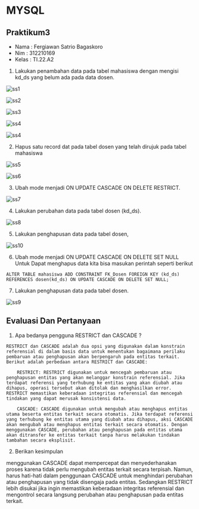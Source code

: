 # MYSQL
## Praktikum3

* Nama   : Fergiawan Satrio Bagaskoro
* Nim    : 312210169
* Kelas  : TI.22.A2

1. Lakukan penambahan data pada tabel mahasiswa dengan mengisi kd_ds yang belum ada pada data dosen. 

![ss1](https://github.com/FsBagaskorooooo/Praktikum3/assets/130354090/21662a20-ae21-4f9d-88aa-9fef347e53c1)

![ss2](https://github.com/FsBagaskorooooo/Praktikum3/assets/130354090/17fda049-920c-46de-b665-6e4854bb3fc4)

![ss3](https://github.com/FsBagaskorooooo/Praktikum3/assets/130354090/b8fdb56d-544b-47d6-aa32-bf41769f51c3)

![ss4](https://github.com/FsBagaskorooooo/Praktikum3/assets/130354090/fc357139-4f47-4c70-94cd-021f89b0e617)

![ss4](https://github.com/FsBagaskorooooo/Praktikum3/assets/130354090/b2e82902-e16b-4d52-9ebf-19c5f5877ecc)

2. Hapus satu record dat pada tabel dosen yang telah dirujuk pada tabel mahasiswa

![ss5](https://github.com/FsBagaskorooooo/Praktikum3/assets/130354090/7c411ca7-40cd-454d-a383-3b39d337832d)

![ss6](https://github.com/FsBagaskorooooo/Praktikum3/assets/130354090/26ea7635-2d1c-449e-aa5b-145cc8a02e73)

3. Ubah mode menjadi ON UPDATE CASCADE ON DELETE RESTRICT. 

![ss7](https://github.com/FsBagaskorooooo/Praktikum3/assets/130354090/e4355c21-5983-4d84-8003-102fbb842cc4)

4. Lakukan perubahan data pada tabel dosen (kd_ds). 

![ss8](https://github.com/FsBagaskorooooo/Praktikum3/assets/130354090/d014a093-c7de-46f1-8fdc-9961dc8ac997)

5. Lakukan penghapusan data pada tabel dosen, 

![ss10](https://github.com/FsBagaskorooooo/Praktikum3/assets/130354090/b10a47f1-e140-455c-90a1-a530e92c5cfc)


6. Ubah mode menjadi ON UPDATE CASCADE ON DELETE SET NULL 
Untuk Dapat menghapus data kita bisa masukan perintah seperti berikut
```
ALTER TABLE mahasiswa ADD CONSTRAINT FK_Dosen FOREIGN KEY (kd_ds) REFERENCES dosen(kd_ds) ON UPDATE CASCADE ON DELETE SET NULL;
```

7. Lakukan penghapusan data pada tabel dosen.

![ss9](https://github.com/FsBagaskorooooo/Praktikum3/assets/130354090/9e3cda41-2777-4830-b227-3c8f0a96e513)

## Evaluasi Dan Pertanyaan

1. Apa bedanya pengguna RESTRICT dan CASCADE ?

```
RESTRICT dan CASCADE adalah dua opsi yang digunakan dalam konstrain referensial di dalam basis data untuk menentukan bagaimana perilaku pembaruan atau penghapusan akan berpengaruh pada entitas terkait. Berikut adalah perbedaan antara RESTRICT dan CASCADE:

    RESTRICT: RESTRICT digunakan untuk mencegah pembaruan atau penghapusan entitas yang akan melanggar konstrain referensial. Jika terdapat referensi yang terhubung ke entitas yang akan diubah atau dihapus, operasi tersebut akan ditolak dan menghasilkan error. RESTRICT memastikan keberadaan integritas referensial dan mencegah tindakan yang dapat merusak konsistensi data.

    CASCADE: CASCADE digunakan untuk mengubah atau menghapus entitas utama beserta entitas terkait secara otomatis. Jika terdapat referensi yang terhubung ke entitas utama yang diubah atau dihapus, aksi CASCADE akan mengubah atau menghapus entitas terkait secara otomatis. Dengan menggunakan CASCADE, perubahan atau penghapusan pada entitas utama akan ditransfer ke entitas terkait tanpa harus melakukan tindakan tambahan secara eksplisit.
```

2. Berikan kesimpulan

menggunakan CASCADE dapat mempercepat dan menyederhanakan proses karena tidak perlu mengubah entitas terkait secara terpisah. Namun, harus hati-hati dalam penggunaan CASCADE untuk menghindari perubahan atau penghapusan yang tidak disengaja pada entitas. Sedangkan RESTRICT lebih disukai jika ingin memastikan keberadaan integritas referensial dan mengontrol secara langsung perubahan atau penghapusan pada entitas terkait.













